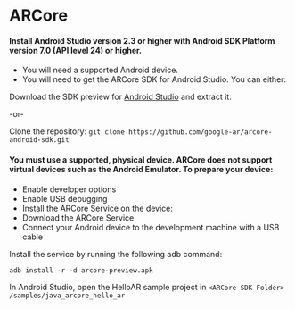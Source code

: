 # ARCore
#### Install Android Studio version 2.3 or higher with Android SDK Platform version 7.0 (API level 24) or higher.
* You will need a supported Android device.
* You will need to get the ARCore SDK for Android Studio. You can either:

Download the SDK preview for [Android Studio](https://github.com/google-ar/arcore-android-sdk/releases/download/sdk-preview/arcore-android-sdk-preview.zip) and extract it.

-or-  

Clone the repository: `git clone https://github.com/google-ar/arcore-android-sdk.git`



#### You must use a supported, physical device. ARCore does not support virtual devices such as the Android Emulator. To prepare your device:

* Enable developer options
* Enable USB debugging
* Install the ARCore Service on the device:
* Download the ARCore Service
* Connect your Android device to the development machine with a USB cable

Install the service by running the following adb command:

`adb install -r -d arcore-preview.apk`

In Android Studio, open the HelloAR sample project in `<ARCore SDK Folder> /samples/java_arcore_hello_ar`
